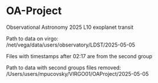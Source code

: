 # OA-Project
Observational Astronomy 2025 L10 exoplanet transit


Path to data on virgo:  
/net/vega/data/users/observatory/LDST/2025-05-05

Files with timestamps after 02:17 are from the second group

Path to data with second groups files removed:  
/Users/users/mpucovsky/VIRGO01/OAProject/2025-05-05
